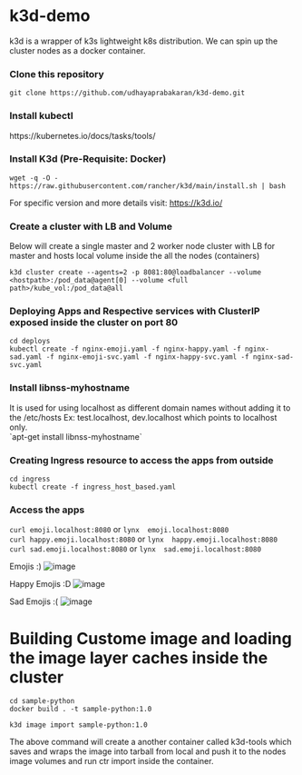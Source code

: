 # k3d-demo
k3d is a wrapper of k3s lightweight k8s distribution. We can spin up the cluster nodes as a docker container.

<h3>Clone this repository</h3>

`git clone https://github.com/udhayaprabakaran/k3d-demo.git`

<h3>Install kubectl</h3>
https://kubernetes.io/docs/tasks/tools/

<h3>Install K3d (Pre-Requisite: Docker)</h3>

`wget -q -O - https://raw.githubusercontent.com/rancher/k3d/main/install.sh | bash`

For specific version and more details visit: https://k3d.io/

<h3>Create a cluster with LB and Volume</h3>

Below will create a single master and 2 worker node cluster with LB for master and hosts local volume inside the all the nodes (containers)

`k3d cluster create --agents=2 -p 8081:80@loadbalancer --volume <hostpath>:/pod_data@agent[0] --volume <full path>/kube_vol:/pod_data@all`

<h3> Deploying Apps and Respective services with ClusterIP exposed inside the cluster on port 80 </h3>

`cd deploys` <br>
`kubectl create -f nginx-emoji.yaml -f nginx-happy.yaml -f nginx-sad.yaml -f nginx-emoji-svc.yaml -f nginx-happy-svc.yaml -f nginx-sad-svc.yaml`

<h3> Install libnss-myhostname </h3>
It is used for using localhost as different domain names without adding it to the /etc/hosts
Ex: test.localhost, dev.localhost which points to localhost only.</br>
`apt-get install libnss-myhostname`

<h3> Creating Ingress resource to access the apps from outside </h3>

`cd ingress` <br>
`kubectl create -f ingress_host_based.yaml`

<h3> Access the apps </h3>

`curl emoji.localhost:8080` or `lynx  emoji.localhost:8080` <br>
`curl happy.emoji.localhost:8080` or `lynx  happy.emoji.localhost:8080`<br>
`curl sad.emoji.localhost:8080` or `lynx  sad.emoji.localhost:8080`<br>

Emojis :)
![image](https://user-images.githubusercontent.com/13021094/129744068-0198c6fd-3115-4a5d-87bc-9361882d72af.png)

Happy Emojis :D
![image](https://user-images.githubusercontent.com/13021094/129744194-ce1594fa-a6eb-4e3f-88c7-fd13a85bea58.png)

Sad Emojis :(
![image](https://user-images.githubusercontent.com/13021094/129744267-5abc65f9-fe76-4a42-94ef-a2542c8843a2.png)


<h1>Building Custome image and loading the image layer caches inside the cluster</h1>

`cd sample-python` <br>
`docker build . -t sample-python:1.0`<br>

`k3d image import sample-python:1.0`<br>

The above command will create a another container called k3d-tools which saves and wraps the image into tarball from local and push it to the nodes image volumes and run ctr import inside the container.
